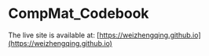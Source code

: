 # CompMat_Codebook

The live site is available at: [https://weizhengqing.github.io](https://weizhengqing.github.io)
